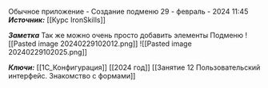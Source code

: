 
Обычное приложение - Создание подменю
 29 - февраль - 2024  11:45 
***Источник:***  [[Курс IronSkills]] 

***Заметка*** 
Так же можно очень просто добавить элементы Подменю
![[Pasted image 20240229102012.png]]
![[Pasted image 20240229102025.png]]


***Ключи:*** [[1С_Конфигурация]] [[2024 год]]  [[Занятие 12 Пользовательский интерфейс. Знакомство с формами]]
